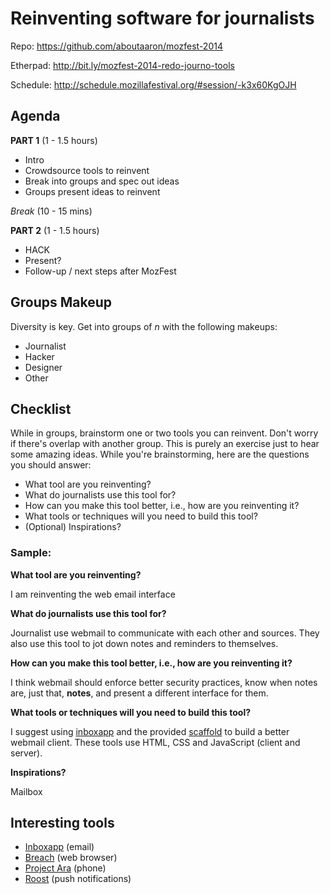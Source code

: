 # Reinventing software for journalists

Repo: https://github.com/aboutaaron/mozfest-2014

Etherpad: http://bit.ly/mozfest-2014-redo-journo-tools

Schedule: http://schedule.mozillafestival.org/#session/-k3x60KgOJH

## Agenda

__PART 1__ (1 - 1.5 hours)
- Intro
- Crowdsource tools to reinvent
- Break into groups and spec out ideas
- Groups present ideas to reinvent

_Break_ (10 - 15 mins)

__PART 2__ (1 - 1.5 hours)
- HACK
- Present?
- Follow-up / next steps after MozFest

## Groups Makeup
Diversity is key. Get into groups of _n_ with the following makeups:

- Journalist
- Hacker
- Designer
- Other

## Checklist
While in groups, brainstorm one or two tools you can reinvent. Don't worry if there's overlap with another group. This is purely an exercise just to hear some amazing ideas. While you're brainstorming, here are the questions you should answer:

- What tool are you reinventing?
- What do journalists use this tool for?
- How can you make this tool better, i.e., how are you reinventing it?
- What tools or techniques will you need to build this tool?
- (Optional) Inspirations?

### Sample:
__What tool are you reinventing?__

I am reinventing the web email interface

__What do journalists use this tool for?__

Journalist use webmail to communicate with each other and sources. They also use this tool to jot down notes and reminders to themselves.

__How can you make this tool better, i.e., how are you reinventing it?__

I think webmail should enforce better security practices, know when notes are, just that, **notes**, and present a different interface for  them.

__What tools or techniques will you need to build this tool?__

I suggest using [inboxapp](https://www.inboxapp.com/) and the provided [scaffold](https://github.com/inboxapp/inbox-scaffold-html5) to build a better webmail client. These tools use HTML, CSS and JavaScript (client and server).

__Inspirations?__

Mailbox

## Interesting tools
- [Inboxapp](https://www.inboxapp.com/) (email)
- [Breach](http://breach.cc/) (web browser)
- [Project Ara](http://www.projectara.com/) (phone)
- [Roost](https://goroost.com/) (push notifications)
